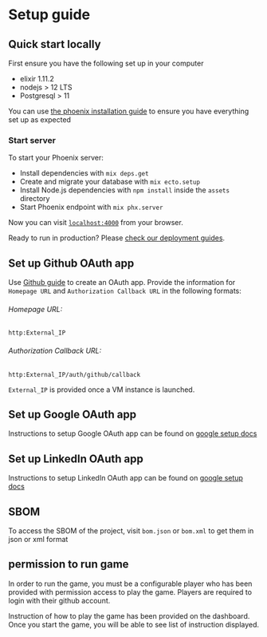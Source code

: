# Setup guide
## Quick start locally

First ensure you have the following set up in your computer
- elixir 1.11.2
- nodejs > 12 LTS
- Postgresql > 11

You can use [the phoenix installation guide](https://hexdocs.pm/phoenix/installation.html#content) to ensure you
have everything set up as expected

### Start server

To start your Phoenix server:

  * Install dependencies with `mix deps.get`
  * Create and migrate your database with `mix ecto.setup`
  * Install Node.js dependencies with `npm install` inside the `assets` directory
  * Start Phoenix endpoint with `mix phx.server`

Now you can visit [`localhost:4000`](http://localhost:4000) from your browser.

Ready to run in production? Please [check our deployment guides](https://hexdocs.pm/phoenix/deployment.html).

## Set up Github OAuth app

Use [Github guide](https://docs.github.com/en/developers/apps/creating-an-oauth-app) to create an OAuth app.
Provide the information for `Homepage URL` and `Authorization Callback URL` in the following formats:

###### Homepage URL:

`http:External_IP`

###### Authorization Callback URL:

`http:External_IP/auth/github/callback`

`External_IP` is provided once a VM instance is launched.

## Set up Google OAuth app
Instructions to setup Google OAuth app can be found on [google setup docs](./docs/google_setup.md)

## Set up LinkedIn OAuth app
Instructions to setup LinkedIn OAuth app can be found on [google setup docs](./docs/linkedin_setup.md)

## SBOM
To access the SBOM of the project, visit `bom.json` or `bom.xml` to get them in json or xml format

## permission to run game
In order to run the game, you must be a configurable player who has been provided with permission access to play the game. Players are required to login with their github account.

Instruction of how to play the game has been provided on the dashboard. Once you start the game, you will be able to see list of instruction displayed.
